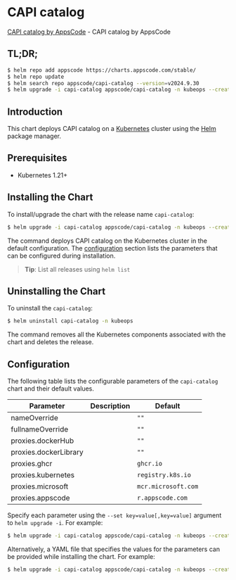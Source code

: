 # CAPI catalog

[CAPI catalog by AppsCode](https://github.com/ops-center/capi-ops-manager) - CAPI catalog by AppsCode

## TL;DR;

```bash
$ helm repo add appscode https://charts.appscode.com/stable/
$ helm repo update
$ helm search repo appscode/capi-catalog --version=v2024.9.30
$ helm upgrade -i capi-catalog appscode/capi-catalog -n kubeops --create-namespace --version=v2024.9.30
```

## Introduction

This chart deploys CAPI catalog on a [Kubernetes](http://kubernetes.io) cluster using the [Helm](https://helm.sh) package manager.

## Prerequisites

- Kubernetes 1.21+

## Installing the Chart

To install/upgrade the chart with the release name `capi-catalog`:

```bash
$ helm upgrade -i capi-catalog appscode/capi-catalog -n kubeops --create-namespace --version=v2024.9.30
```

The command deploys CAPI catalog on the Kubernetes cluster in the default configuration. The [configuration](#configuration) section lists the parameters that can be configured during installation.

> **Tip**: List all releases using `helm list`

## Uninstalling the Chart

To uninstall the `capi-catalog`:

```bash
$ helm uninstall capi-catalog -n kubeops
```

The command removes all the Kubernetes components associated with the chart and deletes the release.

## Configuration

The following table lists the configurable parameters of the `capi-catalog` chart and their default values.

|       Parameter       | Description |            Default             |
|-----------------------|-------------|--------------------------------|
| nameOverride          |             | <code>""</code>                |
| fullnameOverride      |             | <code>""</code>                |
| proxies.dockerHub     |             | <code>""</code>                |
| proxies.dockerLibrary |             | <code>""</code>                |
| proxies.ghcr          |             | <code>ghcr.io</code>           |
| proxies.kubernetes    |             | <code>registry.k8s.io</code>   |
| proxies.microsoft     |             | <code>mcr.microsoft.com</code> |
| proxies.appscode      |             | <code>r.appscode.com</code>    |


Specify each parameter using the `--set key=value[,key=value]` argument to `helm upgrade -i`. For example:

```bash
$ helm upgrade -i capi-catalog appscode/capi-catalog -n kubeops --create-namespace --version=v2024.9.30 --set proxies.ghcr=ghcr.io
```

Alternatively, a YAML file that specifies the values for the parameters can be provided while
installing the chart. For example:

```bash
$ helm upgrade -i capi-catalog appscode/capi-catalog -n kubeops --create-namespace --version=v2024.9.30 --values values.yaml
```

